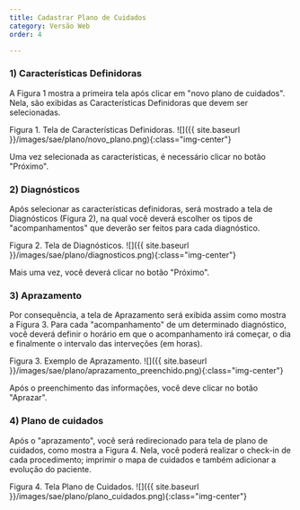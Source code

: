 ```yaml
---
title: Cadastrar Plano de Cuidados
category: Versão Web
order: 4

---
```


### 1) Características Definidoras
A Figura 1 mostra a primeira tela após clicar em "novo plano de cuidados". Nela, são exibidas as Características Definidoras que devem ser selecionadas.

Figura 1. Tela de Características Definidoras.
![]({{ site.baseurl }}/images/sae/plano/novo_plano.png){:class="img-center"}

Uma vez selecionada as características, é necessário clicar no botão "Próximo".

### 2) Diagnósticos
Após selecionar as características definidoras, será mostrado a tela de Diagnósticos (Figura 2), na qual você deverá escolher os tipos de "acompanhamentos" que deverão ser feitos para cada diagnóstico.

Figura 2. Tela de Diagnósticos.
![]({{ site.baseurl }}/images/sae/plano/diagnosticos.png){:class="img-center"}

Mais uma vez, você deverá clicar no botão "Próximo".

### 3) Aprazamento
Por consequência, a tela de Aprazamento será exibida assim como mostra a Figura 3. Para cada "acompanhamento" de um determinado diagnóstico, você deverá definir o horário em que o acompanhamento irá começar, o dia e finalmente o intervalo das interveções (em horas).

Figura 3. Exemplo de Aprazamento.
![]({{ site.baseurl }}/images/sae/plano/aprazamento_preenchido.png){:class="img-center"}

Após o preenchimento das informações, você deve clicar no botão "Aprazar".

### 4) Plano de cuidados

Após o "aprazamento", você será redirecionado para tela de plano de cuidados, como mostra a Figura 4. Nela, você poderá realizar o check-in de cada procedimento; imprimir o mapa de cuidados e também adicionar a evolução do paciente.

Figura 4. Tela Plano de Cuidados.
![]({{ site.baseurl }}/images/sae/plano/plano_cuidados.png){:class="img-center"}
